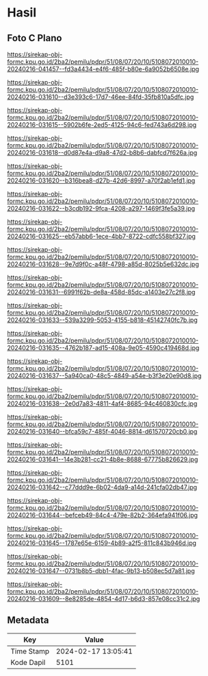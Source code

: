# Hasil

## Foto C Plano

https://sirekap-obj-formc.kpu.go.id/2ba2/pemilu/pdpr/51/08/07/20/10/5108072010010-20240216-041457--fd3a4434-e4f6-485f-b80e-6a9052b6508e.jpg

https://sirekap-obj-formc.kpu.go.id/2ba2/pemilu/pdpr/51/08/07/20/10/5108072010010-20240216-031610--d3e393c6-17d7-46ee-84fd-35fb810a5dfc.jpg

https://sirekap-obj-formc.kpu.go.id/2ba2/pemilu/pdpr/51/08/07/20/10/5108072010010-20240216-031615--5902b6fe-2ed5-4125-94c6-fed743a6d298.jpg

https://sirekap-obj-formc.kpu.go.id/2ba2/pemilu/pdpr/51/08/07/20/10/5108072010010-20240216-031618--d0d87e4a-d9a8-47d2-b8b6-dabfcd7f626a.jpg

https://sirekap-obj-formc.kpu.go.id/2ba2/pemilu/pdpr/51/08/07/20/10/5108072010010-20240216-031620--b316bea8-d27b-42d6-8997-a70f2ab1efd1.jpg

https://sirekap-obj-formc.kpu.go.id/2ba2/pemilu/pdpr/51/08/07/20/10/5108072010010-20240216-031622--b3cdb192-9fca-4208-a297-1469f3fe5a39.jpg

https://sirekap-obj-formc.kpu.go.id/2ba2/pemilu/pdpr/51/08/07/20/10/5108072010010-20240216-031625--eb57abb6-1ece-4bb7-8722-cdfc558bf327.jpg

https://sirekap-obj-formc.kpu.go.id/2ba2/pemilu/pdpr/51/08/07/20/10/5108072010010-20240216-031628--9e7d9f0c-a48f-4798-a85d-8025b5e632dc.jpg

https://sirekap-obj-formc.kpu.go.id/2ba2/pemilu/pdpr/51/08/07/20/10/5108072010010-20240216-031631--6991f62b-de8a-458d-85dc-a1403e27c2f8.jpg

https://sirekap-obj-formc.kpu.go.id/2ba2/pemilu/pdpr/51/08/07/20/10/5108072010010-20240216-031633--539a3299-5053-4155-b818-45142740fc7b.jpg

https://sirekap-obj-formc.kpu.go.id/2ba2/pemilu/pdpr/51/08/07/20/10/5108072010010-20240216-031635--4762b187-ad15-408a-9e05-4590c419468d.jpg

https://sirekap-obj-formc.kpu.go.id/2ba2/pemilu/pdpr/51/08/07/20/10/5108072010010-20240216-031637--5a940ca0-48c5-4849-a54e-b3f3e20e90d8.jpg

https://sirekap-obj-formc.kpu.go.id/2ba2/pemilu/pdpr/51/08/07/20/10/5108072010010-20240216-031638--2e0d7a83-4811-4af4-8685-94c460830cfc.jpg

https://sirekap-obj-formc.kpu.go.id/2ba2/pemilu/pdpr/51/08/07/20/10/5108072010010-20240216-031640--bfca59c7-485f-4046-8814-d61570720cb0.jpg

https://sirekap-obj-formc.kpu.go.id/2ba2/pemilu/pdpr/51/08/07/20/10/5108072010010-20240216-031641--14e3b281-cc21-4b8e-8688-67775b826629.jpg

https://sirekap-obj-formc.kpu.go.id/2ba2/pemilu/pdpr/51/08/07/20/10/5108072010010-20240216-031642--c77ddd9e-6b02-4da9-a14d-241cfa02db47.jpg

https://sirekap-obj-formc.kpu.go.id/2ba2/pemilu/pdpr/51/08/07/20/10/5108072010010-20240216-031644--befceb49-84c4-479e-82b2-364efa941f06.jpg

https://sirekap-obj-formc.kpu.go.id/2ba2/pemilu/pdpr/51/08/07/20/10/5108072010010-20240216-031645--1787e65e-6159-4b89-a2f5-811c843b946d.jpg

https://sirekap-obj-formc.kpu.go.id/2ba2/pemilu/pdpr/51/08/07/20/10/5108072010010-20240216-031647--0731b8b5-dbb1-4fac-9b13-b508ec5d7a81.jpg

https://sirekap-obj-formc.kpu.go.id/2ba2/pemilu/pdpr/51/08/07/20/10/5108072010010-20240216-031609--8e8285de-4854-4d17-b6d3-857e08cc31c2.jpg


## Metadata

| Key        | Value               |
| ---------- | ------------------- |
| Time Stamp | 2024-02-17 13:05:41 |
| Kode Dapil | 5101                |



